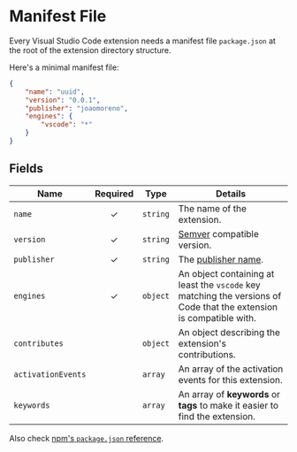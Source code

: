 # Manifest File

Every Visual Studio Code extension needs a manifest file `package.json` at
the root of the extension directory structure.

Here's a minimal manifest file:

```json
{
	"name": "uuid",
	"version": "0.0.1",
	"publisher": "joaomoreno",
	"engines": {
		"vscode": "*"
	}
}
```

## Fields

Name | Required | Type | Details
---- |:--------:| ---- | -------
`name` | ✓ | `string` | The name of the extension.
`version` | ✓ | `string` | [Semver](http://semver.org/) compatible version.
`publisher` | ✓ | `string` | The [publisher name](https://github.com/Microsoft/vsce/blob/master/docs/publishers.md).
`engines` | ✓ | `object` | An object containing at least the `vscode` key matching the versions of Code that the extension is compatible with.
`contributes` | | `object` | An object describing the extension's contributions.
`activationEvents` | | `array` | An array of the activation events for this extension.
`keywords` | | `array` | An array of **keywords** or **tags** to make it easier to find the extension.

Also check [npm's `package.json` reference](https://docs.npmjs.com/files/package.json).
